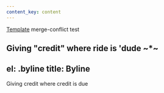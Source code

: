 ```yaml
---
content_key: content
---
```

[Template](../../patterns/03-templates-00-page/03-templates-00-page.html) merge-conflict test

Giving \"credit"
where ride is 'dude
~*~
---
el: .byline
title: Byline
---
Giving credit where credit is due
